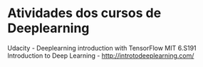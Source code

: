 # Atividades dos cursos de Deeplearning
Udacity - Deeplearning introduction with TensorFlow 
MIT 6.S191 Introduction to Deep Learning - http://introtodeeplearning.com/

